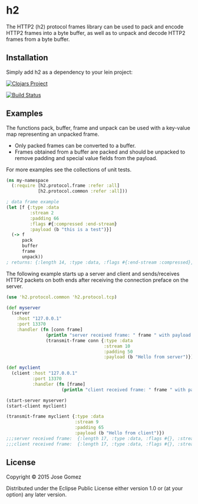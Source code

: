 # h2

The HTTP2 (h2) protocol frames library can be used to pack and encode HTTP2 frames into a byte buffer, as well as to unpack and decode HTTP2 frames from a byte buffer.

## Installation

Simply add h2 as a dependency to your lein project:

[![Clojars Project](http://clojars.org/h2/latest-version.svg)](http://clojars.org/h2)

[![Build Status](https://travis-ci.org/jg2356/h2.svg)](https://travis-ci.org/jg2356/h2)

## Examples

The functions pack, buffer, frame and unpack can be used with a key-value map representing an unpacked frame.

- Only packed frames can be converted to a buffer.
- Frames obtained from a buffer are packed and should be unpacked to remove padding and special value fields from the payload.

For more examples see the collections of unit tests.

```clojure
(ns my-namespace
  (:require [h2.protocol.frame :refer :all]
            [h2.protocol.common :refer :all]))

; data frame example
(let [f {:type :data
         :stream 2
         :padding 66
         :flags #{:compressed :end-stream}
         :payload (b "this is a test")}]
  (-> f
      pack
      buffer
      frame
      unpack))
; returns: {:length 14, :type :data, :flags #{:end-stream :compressed}, :stream 2, :padding 66, :payload ...}
```

The following example starts up a server and client and sends/receives HTTP2 packets on both ends after receiving the connection preface on the server.

```clojure
(use 'h2.protocol.common 'h2.protocol.tcp)

(def myserver
  (server
    :host "127.0.0.1"
    :port 13370
    :handler (fn [conn frame]
               (println "server received frame: " frame " with payload: " (-> frame :payload s))
               (transmit-frame conn {:type :data
                                     :stream 10
                                     :padding 50
                                     :payload (b "Hello from server")}))))

(def myclient
  (client :host "127.0.0.1"
          :port 13370
          :handler (fn [frame]
                     (println "client received frame: " frame " with payload: " (-> frame :payload s)))))

(start-server myserver)
(start-client myclient)

(transmit-frame myclient {:type :data
                          :stream 9
                          :padding 65
                          :payload (b "Hello from client")})
;;;server received frame:  {:length 17, :type :data, :flags #{}, :stream 9, :payload #object[[B 0x52900a6 [B@52900a6], :padding 65} with payload:  Hello from client
;;;client received frame:  {:length 17, :type :data, :flags #{}, :stream 10, :payload #object[[B 0x618edbfe [B@618edbfe], :padding 50} with payload:  Hello from server
```

## License

Copyright © 2015 Jose Gomez

Distributed under the Eclipse Public License either version 1.0 or (at
your option) any later version.
